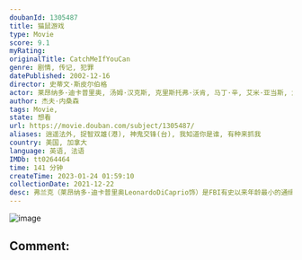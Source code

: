 ```yaml
---
doubanId: 1305487
title: 猫鼠游戏
type: Movie
score: 9.1
myRating: 
originalTitle: CatchMeIfYouCan
genre: 剧情, 传记, 犯罪
datePublished: 2002-12-16
director: 史蒂文·斯皮尔伯格
actor: 莱昂纳多·迪卡普里奥, 汤姆·汉克斯, 克里斯托弗·沃肯, 马丁·辛, 艾米·亚当斯, 詹妮弗·加纳, 伊丽莎白·班克斯, 纳塔莉·贝伊, 詹姆斯·布洛林, 艾伦·旁派, 南希·利内翰, undefined, 弗兰克·约翰·休斯, 克里斯·埃里斯, 斯蒂夫·维亭, 温迪·沃辛顿, 弗兰克·阿巴内尔, 让·弗朗索瓦·布兰查德, 童自荣, 托马斯·科帕切, 约翰·芬, 艾米·阿克, 肖恩·埃德尔曼, undefined, 杰西米·杰西卡·安东尼, .帕特里克·麦克康尔马克, 詹姆斯·莫里森, 罗伯特·库蒂斯·布朗
author: 杰夫·内桑森
tags: Movie, 
state: 想看
url: https://movie.douban.com/subject/1305487/
aliases: 逍遥法外, 捉智双雄(港), 神鬼交锋(台), 我知道你是谁, 有种来抓我
country: 美国, 加拿大
language: 英语, 法语
IMDb: tt0264464
time: 141 分钟
createTime: 2023-01-24 01:59:10
collectionDate: 2021-12-22
desc: 弗兰克（莱昂纳多·迪卡普里奥LeonardoDiCaprio饰）是FBI有史以来年龄最小的通缉犯。他的犯罪手段神通广大，伪装身份的能力超乎常人，全美各地几乎都留下他的犯罪足迹。乔装医生、律师、飞行...
---
```


![image](p453924541.jpg)

Comment: 
---

